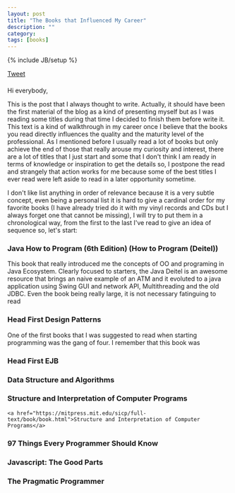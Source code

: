 ```yaml
---
layout: post
title: "The Books that Influenced My Career"
description: ""
category: 
tags: [books]
---
```

{% include JB/setup %}

<div style="margin-bottom: 1.5em;">
	<div>
		<a href="https://twitter.com/share" class="twitter-share-button" style="vertical-align: bottom">Tweet</a>
	</div>
	<div>
		<span class="fb-share-button" data-href="http://rafaelcfreire.github.io2015/06/22/the-books-that-influenced-my-career/" data-layout="button"></span>
	</div>
</div>

Hi everybody,

This is the post that I always thought to write. Actually, it should have been the first material of the blog as a kind of presenting myself but as I was reading some titles during that time I decided to finish them before write it. This text is a kind of walkthrough in my career once I believe that the books you read directly influences the quality and the maturity level of the professional. As I mentioned before I usually read a lot of books but only achieve the end of those that really arouse my curiosity and interest, there are a lot of titles that I just start and some that I don't think I am ready in terms of knowledge or inspiration to get the details so, I postpone the read and strangely that action works for me because some of the best titles I ever read were left aside to read in a later opportunity sometime.

I don't like list anything in order of relevance because it is a very subtle concept, even being a personal list it is hard to give a cardinal order for my favorite books (I have already tried do it with my vinyl records and CDs but I always forget one that cannot be missing), I will try to put them in a chronological way, from the first to the last I've read to give an idea of sequence so, let's start:

### Java How to Program (6th Edition) (How to Program (Deitel))
This book that really introduced me the concepts of OO and programing in Java Ecosystem. Clearly focused to starters, the Java Deitel is an awesome resource that brings an naive example of an ATM and it evoluted to a java application using Swing GUI and network API, Multithreading and the old JDBC. Even the book being really large, it is not necessary fatinguing to read

### Head First Design Patterns
One of the first books that I was suggested to read when starting programming was the gang of four. I remember that this book was 

### Head First EJB
### Data Structure and Algorithms
### Structure and Interpretation of Computer Programs
	<a href="https://mitpress.mit.edu/sicp/full-text/book/book.html">Structure and Interpretation of Computer Programs</a>
### 97 Things Every Programmer Should Know
### Javascript: The Good Parts
### The Pragmatic Programmer





<script type="text/javascript" src="/js/main.js"></script>
